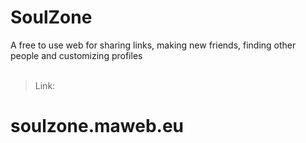 # SoulZone
A free to use web for sharing links, making new friends, finding other people and customizing profiles
<br><br>
> Link:
# **soulzone.maweb.eu**
